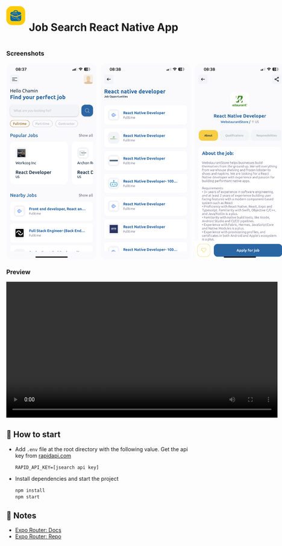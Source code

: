 <div style="display: flex; align-items: start">
<img src="./assets/icon.png" style="width: 50px; border-radius: 15px; margin-right: 10px;">
<h1> Job Search React Native App </h1>
</div>


### Screenshots

<div style="display: flex">
<img src="./preview/appPreview1.PNG" style="width: 240px; margin-right: 10px; border-radius: 18px">
<img src="./preview/appPreview2.PNG" style="width: 240px; margin-right: 10px; border-radius: 18px">
<img src="./preview/appPreview3.PNG" style="width: 240px; margin-right: 10px; border-radius: 18px">
</div>

### Preview
<div>
<video src="./preview/appPreview.mp4" width="720" controls>
  <source src="./preview/appPreview.mp4" type="video/mp4">
  Your browser does not support the video tag.
</video>
</div>

## 🚀 How to start

- Add `.env` file at the root directory with the following value. Get the api key from [rapidapi.com](https://rapidapi.com/letscrape-6bRBa3QguO5/api/jsearch)
  ```
  RAPID_API_KEY=[jsearch api key]
  ```

- Install dependencies and start the project
  ```sh
  npm install
  npm start
  ```

## 📝 Notes

- [Expo Router: Docs](https://expo.github.io/router)
- [Expo Router: Repo](https://github.com/expo/router)
